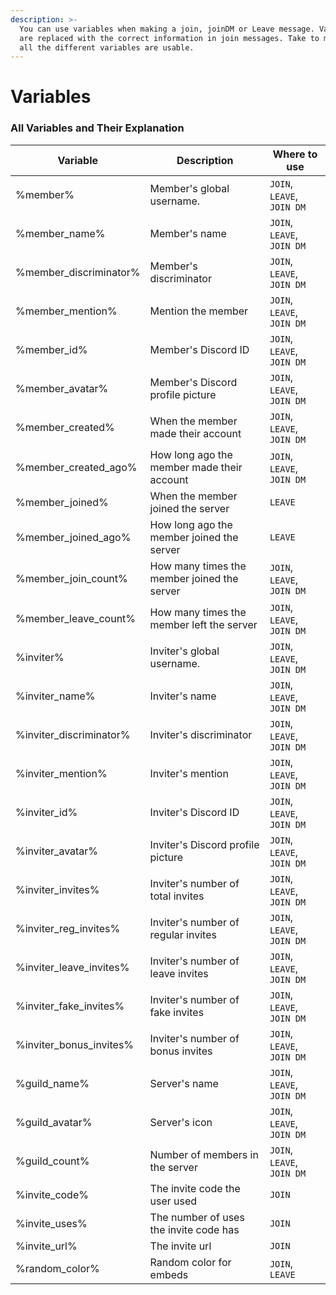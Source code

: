 ```yaml
---
description: >-
  You can use variables when making a join, joinDM or Leave message. Variables
  are replaced with the correct information in join messages. Take to mind where
  all the different variables are usable.
---
```


# Variables

### All Variables and Their Explanation

| Variable                  | Description                                 | Where to use               |
| ------------------------- | ------------------------------------------- | -------------------------- |
| %member%                  | Member's global username.                   | `JOIN`, `LEAVE`, `JOIN DM` |
| %member\_name%            | Member's name                               | `JOIN`, `LEAVE`, `JOIN DM` |
| %member\_discriminator%   | Member's discriminator                      | `JOIN`, `LEAVE`, `JOIN DM` |
| %member\_mention%         | Mention the member                          | `JOIN`, `LEAVE`, `JOIN DM` |
| %member\_id%              | Member's Discord ID                         | `JOIN`, `LEAVE`, `JOIN DM` |
| %member\_avatar%          | Member's Discord profile picture            | `JOIN`, `LEAVE`, `JOIN DM` |
| %member\_created%         | When the member made their account          | `JOIN`, `LEAVE`, `JOIN DM` |
| %member\_created\_ago%    | How long ago the member made their account  | `JOIN`, `LEAVE`, `JOIN DM` |
| %member\_joined%          | When the member joined the server           | `LEAVE`                    |
| %member\_joined\_ago%     | How long ago the member joined the server   | `LEAVE`                    |
| %member\_join\_count%     | How many times the member joined the server | `JOIN`, `LEAVE`, `JOIN DM` |
| %member\_leave\_count%    | How many times the member left the server   | `JOIN`, `LEAVE`, `JOIN DM` |
| %inviter%                 | Inviter's global username.                  | `JOIN`, `LEAVE`, `JOIN DM` |
| %inviter\_name%           | Inviter's name                              | `JOIN`, `LEAVE`, `JOIN DM` |
| %inviter\_discriminator%  | Inviter's discriminator                     | `JOIN`, `LEAVE`, `JOIN DM` |
| %inviter\_mention%        | Inviter's mention                           | `JOIN`, `LEAVE`, `JOIN DM` |
| %inviter\_id%             | Inviter's Discord ID                        | `JOIN`, `LEAVE`, `JOIN DM` |
| %inviter\_avatar%         | Inviter's Discord profile picture           | `JOIN`, `LEAVE`, `JOIN DM` |
| %inviter\_invites%        | Inviter's number of total invites           | `JOIN`, `LEAVE`, `JOIN DM` |
| %inviter\_reg\_invites%   | Inviter's number of regular invites         | `JOIN`, `LEAVE`, `JOIN DM` |
| %inviter\_leave\_invites% | Inviter's number of leave invites           | `JOIN`, `LEAVE`, `JOIN DM` |
| %inviter\_fake\_invites%  | Inviter's number of fake invites            | `JOIN`, `LEAVE`, `JOIN DM` |
| %inviter\_bonus\_invites% | Inviter's number of bonus invites           | `JOIN`, `LEAVE`, `JOIN DM` |
| %guild\_name%             | Server's name                               | `JOIN`, `LEAVE`, `JOIN DM` |
| %guild\_avatar%           | Server's icon                               | `JOIN`, `LEAVE`, `JOIN DM` |
| %guild\_count%            | Number of members in the server             | `JOIN`, `LEAVE`, `JOIN DM` |
| %invite\_code%            | The invite code the user used               | `JOIN`                     |
| %invite\_uses%            | The number of uses the invite code has      | `JOIN`                     |
| %invite\_url%             | The invite url                              | `JOIN`                     |
| %random\_color%           | Random color for embeds                     | `JOIN`, `LEAVE`            |

